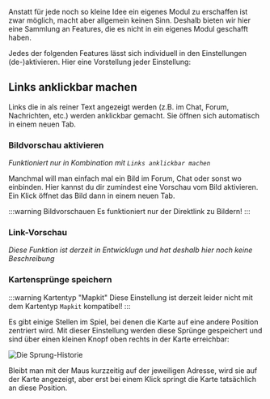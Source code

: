 Anstatt für jede noch so kleine Idee ein eigenes Modul zu erschaffen ist zwar möglich, macht aber allgemein keinen Sinn. Deshalb bieten wir hier eine Sammlung an Features, die es nicht in ein eigenes Modul geschafft haben.

Jedes der folgenden Features lässt sich individuell in den Einstellungen (de-)aktivieren. Hier eine Vorstellung jeder Einstellung:

## Links anklickbar machen
Links die in als reiner Text angezeigt werden (z.B. im Chat, Forum, Nachrichten, etc.) werden anklickbar gemacht. Sie öffnen sich automatisch in einem neuen Tab.

### Bildvorschau aktivieren
*Funktioniert nur in Kombination mit `Links anklickbar machen`*

Manchmal will man einfach mal ein Bild im Forum, Chat oder sonst wo einbinden. Hier kannst du dir zumindest eine Vorschau vom Bild aktivieren. Ein Klick öffnet das Bild dann in einem neuen Tab.

:::warning Bildvorschauen
Es funktioniert nur der Direktlink zu Bildern!
:::

### Link-Vorschau
*Diese Funktion ist derzeit in Entwicklugn und hat deshalb hier noch keine Beschreibung*

### Kartensprünge speichern

:::warning Kartentyp "Mapkit"
Diese Einstellung ist derzeit leider nicht mit dem Kartentyp `Mapkit` kompatibel!
:::

Es gibt einige Stellen im Spiel, bei denen die Karte auf eine andere Position zentriert wird. Mit dieser Einstellung werden diese Sprünge gespeichert und sind über einen kleinen Knopf oben rechts in der Karte erreichbar:

![Die Sprung-Historie](/v4/docs/assets/generalExtensions/img/mapUndo.png)

Bleibt man mit der Maus kurzzeitig auf der jeweiligen Adresse, wird sie auf der Karte angezeigt, aber erst bei einem Klick springt die Karte tatsächlich an diese Position.
